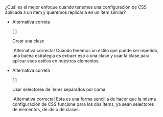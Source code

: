 ¿Cuál es el mejor enfoque cuando tenemos una configuración de CSS aplicada a un ítem y queremos replicarla en un ítem similar?

- Alternativa correta
    
    [ ] 
    
    Crear una clase
    
    ¡Alternativa correcta! Cuando tenemos un estilo que puede ser repetido, una buena estrategia es extraer eso a una clase y usar la clase para aplicar esos estilos en nuestros elementos.
    

- Alternativa correta
    
    [ ] 
    
    Usar selectores de ítems separados por coma
    
    ¡Alternativa correcta! Esta es una forma sencilla de hacer que la misma configuración de CSS funcione para los dos ítems, ya sean selectores de elementos, de ids o de clases.